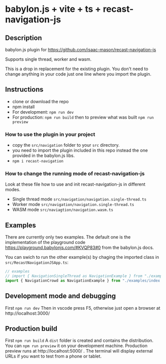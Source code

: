 # babylon.js + vite + ts + recast-navigation-js

## Description

babylon.js plugin for https://github.com/isaac-mason/recast-navigation-js

Supports single thread, worker and wasm.

This is a drop in replacement for the existing plugin. You don't need to change anything in your code just one line where you import the plugin.

## Instructions

- clone or download the repo
- npm install
- For development: `npm run dev`
- For production: `npm run build` then to preview what was built `npm run preview`

### How to use the plugin in your project
- copy the `src/navigation` folder to your `src` directory.
- you need to import the plugin included in this repo instead the one provided in the babylon.js libs.
- `npm i recast-navigation`

### How to change the running mode of recast-navigation-js

Look at these file how to use and init recast-navigation-js in different modes.

- Single thread mode `src/navigation/navigation.single-thread.ts`
- Worker mode `src/navigation/navigation.single-thread.ts`
- WASM mode `src/naviagtion/navigation.wasm.ts`

## Examples

There are currently only two examples. The default one is the implementation of the playground code https://playground.babylonjs.com/#KVQP83#0 from the babylon.js docs.

You can swich to run the other example(s) by chaging the imported class in `src/RecastNavigationJSApp.ts`:

```javascript
// examples
// import { NavigationSingleThread as NavigationExample } from "./examples/index.single-thread";
import { NavigationCrowd as NavigationExample } from "./examples/index.navmesh-crowd";
```

## Development mode and debugging
First `npm run dev`
Then in vscode press F5, otherwise just open a browser at http://localhost:3000/

## Production build
First `npm run build`
A `dist` folder is created and contains the distribution. 
You can `npm run preview` it on your development machine.
Production preview runs at http://localhost:5000/ . The terminal will display external URLs if you want to test from a phone or tablet.


